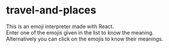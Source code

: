# travel-and-places
This is an emoji interpreter made with React.  
Enter one of the emojis given in the list to know the meaning.  
Alternatively you can click on the emojis to know their meanings.  
